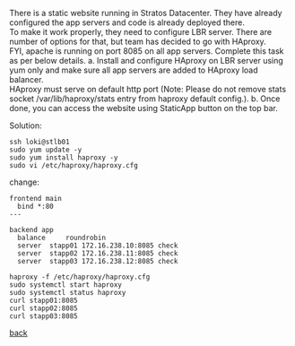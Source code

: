 There is a static website running in Stratos Datacenter. They have already configured the app servers and code is already deployed there.  
To make it work properly, they need to configure LBR server. There are number of options for that, but team has decided to go with HAproxy.  
FYI, apache is running on port 8085 on all app servers. Complete this task as per below details.
a. Install and configure HAproxy on LBR server using yum only and make sure all app servers are added to HAproxy load balancer.  
HAproxy must serve on default http port (Note: Please do not remove stats socket /var/lib/haproxy/stats entry from haproxy default config.).
b. Once done, you can access the website using StaticApp button on the top bar.  

Solution:  
```
ssh loki@stlb01
sudo yum update -y
sudo yum install haproxy -y
sudo vi /etc/haproxy/haproxy.cfg
```
change:  
```
frontend main
  bind *:80
---

backend app
  balance     roundrobin
  server  stapp01 172.16.238.10:8085 check
  server  stapp02 172.16.238.11:8085 check
  server  stapp03 172.16.238.12:8085 check
```
```
haproxy -f /etc/haproxy/haproxy.cfg
sudo systemctl start haproxy
sudo systemctl status haproxy
curl stapp01:8085
curl stapp02:8085
curl stapp03:8085
```

[back](https://github.com/MederD/Kodekloud-Engineer-Tasks) 

